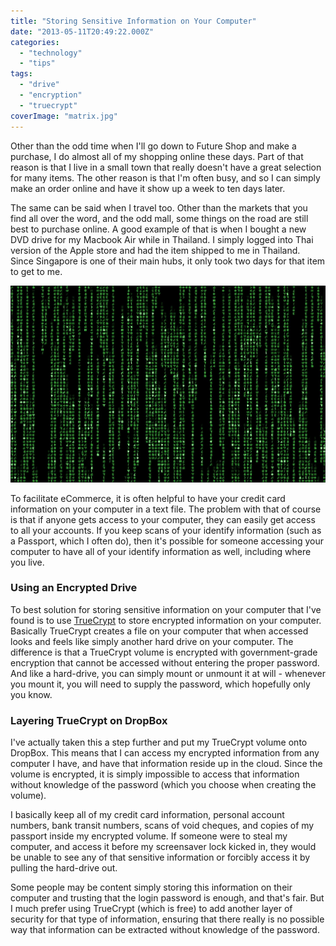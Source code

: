 ```yaml
---
title: "Storing Sensitive Information on Your Computer"
date: "2013-05-11T20:49:22.000Z"
categories: 
  - "technology"
  - "tips"
tags: 
  - "drive"
  - "encryption"
  - "truecrypt"
coverImage: "matrix.jpg"
---
```


Other than the odd time when I'll go down to Future Shop and make a purchase, I do almost all of my shopping online these days. Part of that reason is that I live in a small town that really doesn't have a great selection for many items. The other reason is that I'm often busy, and so I can simply make an order online and have it show up a week to ten days later.

The same can be said when I travel too. Other than the markets that you find all over the word, and the odd mall, some things on the road are still best to purchase online. A good example of that is when I bought a new DVD drive for my Macbook Air while in Thailand. I simply logged into Thai version of the Apple store and had the item shipped to me in Thailand. Since Singapore is one of their main hubs, it only took two days for that item to get to me.

[![matrix](images/matrix.jpg)](http://www.migratorynerd.com/wordpress/wp-content/uploads/2013/05/matrix.jpg)

To facilitate eCommerce, it is often helpful to have your credit card information on your computer in a text file. The problem with that of course is that if anyone gets access to your computer, they can easily get access to all your accounts. If you keep scans of your identify information (such as a Passport, which I often do), then it's possible for someone accessing your computer to have all of your identify information as well, including where you live.

### Using an Encrypted Drive

To best solution for storing sensitive information on your computer that I've found is to use [TrueCrypt](http://www.truecrypt.org/) to store encrypted information on your computer. Basically TrueCrypt creates a file on your computer that when accessed looks and feels like simply another hard drive on your computer. The difference is that a TrueCrypt volume is encrypted with government-grade encryption that cannot be accessed without entering the proper password. And like a hard-drive, you can simply mount or unmount it at will - whenever you mount it, you will need to supply the password, which hopefully only you know.

### Layering TrueCrypt on DropBox

I've actually taken this a step further and put my TrueCrypt volume onto DropBox. This means that I can access my encrypted information from any computer I have, and have that information reside up in the cloud. Since the volume is encrypted, it is simply impossible to access that information without knowledge of the password (which you choose when creating the volume).

I basically keep all of my credit card information, personal account numbers, bank transit numbers, scans of void cheques, and copies of my passport inside my encrypted volume. If someone were to steal my computer, and access it before my screensaver lock kicked in, they would be unable to see any of that sensitive information or forcibly access it by pulling the hard-drive out.

Some people may be content simply storing this information on their computer and trusting that the login password is enough, and that's fair. But I much prefer using TrueCrypt (which is free) to add another layer of security for that type of information, ensuring that there really is no possible way that information can be extracted without knowledge of the password.
